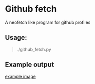 # Github fetch

A neofetch like program for github profiles

## Usage:
> ./github_fetch.py <your-github-name>

## Example output
[example image](https://i.imgur.com/wmycqvf.png "kitty")
